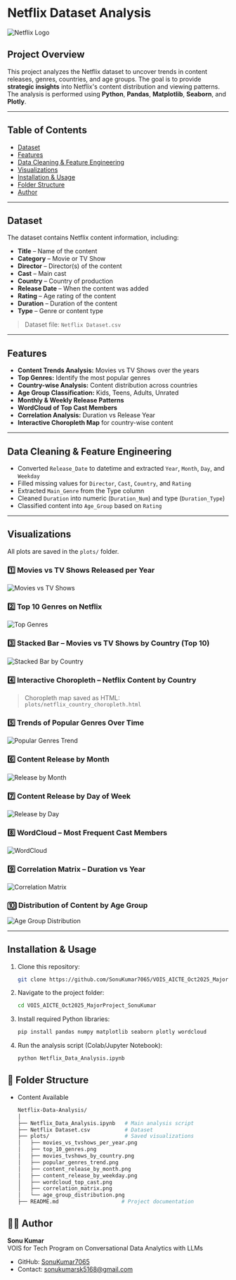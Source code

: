 # Netflix Dataset Analysis

![Netflix Logo](https://upload.wikimedia.org/wikipedia/commons/0/08/Netflix_2015_logo.svg)

## Project Overview
This project analyzes the Netflix dataset to uncover trends in content releases, genres, countries, and age groups. The goal is to provide **strategic insights** into Netflix's content distribution and viewing patterns. The analysis is performed using **Python**, **Pandas**, **Matplotlib**, **Seaborn**, and **Plotly**.

---

## Table of Contents
- [Dataset](#dataset)  
- [Features](#features)  
- [Data Cleaning & Feature Engineering](#data-cleaning--feature-engineering)  
- [Visualizations](#visualizations)  
- [Installation & Usage](#installation--usage)  
- [Folder Structure](#folder-structure)  
- [Author](#author)

---

## Dataset
The dataset contains Netflix content information, including:

- **Title** – Name of the content  
- **Category** – Movie or TV Show  
- **Director** – Director(s) of the content  
- **Cast** – Main cast  
- **Country** – Country of production  
- **Release Date** – When the content was added  
- **Rating** – Age rating of the content  
- **Duration** – Duration of the content  
- **Type** – Genre or content type  

> Dataset file: `Netflix Dataset.csv`

---

## Features
- **Content Trends Analysis:** Movies vs TV Shows over the years  
- **Top Genres:** Identify the most popular genres  
- **Country-wise Analysis:** Content distribution across countries  
- **Age Group Classification:** Kids, Teens, Adults, Unrated  
- **Monthly & Weekly Release Patterns**  
- **WordCloud of Top Cast Members**  
- **Correlation Analysis:** Duration vs Release Year  
- **Interactive Choropleth Map** for country-wise content  

---

## Data Cleaning & Feature Engineering
- Converted `Release_Date` to datetime and extracted `Year`, `Month`, `Day`, and `Weekday`  
- Filled missing values for `Director`, `Cast`, `Country`, and `Rating`  
- Extracted `Main_Genre` from the Type column  
- Cleaned `Duration` into numeric (`Duration_Num`) and type (`Duration_Type`)  
- Classified content into `Age_Group` based on `Rating`  

---

## Visualizations
All plots are saved in the `plots/` folder.  

### 1️⃣ Movies vs TV Shows Released per Year
![Movies vs TV Shows](plots/movies_vs_tvshows_per_year.png)

### 2️⃣ Top 10 Genres on Netflix
![Top Genres](plots/top_10_genres.png)

### 3️⃣ Stacked Bar – Movies vs TV Shows by Country (Top 10)
![Stacked Bar by Country](plots/movies_tvshows_by_country.png)

### 4️⃣ Interactive Choropleth – Netflix Content by Country
> Choropleth map saved as HTML: `plots/netflix_country_choropleth.html`  

### 5️⃣ Trends of Popular Genres Over Time
![Popular Genres Trend](plots/popular_genres_trend.png)

### 6️⃣ Content Release by Month
![Release by Month](plots/content_release_by_month.png)

### 7️⃣ Content Release by Day of Week
![Release by Day](plots/content_release_by_weekday.png)

### 8️⃣ WordCloud – Most Frequent Cast Members
![WordCloud](plots/wordcloud_top_cast.png)

### 9️⃣ Correlation Matrix – Duration vs Year
![Correlation Matrix](plots/correlation_matrix.png)

### 🔟 Distribution of Content by Age Group
![Age Group Distribution](plots/age_group_distribution.png)

---

## Installation & Usage
1. Clone this repository:
   ```bash
   git clone https://github.com/SonuKumar7065/VOIS_AICTE_Oct2025_MajorProject_SonuKumar.git
2. Navigate to the project folder:
   ```bash
   cd VOIS_AICTE_Oct2025_MajorProject_SonuKumar
3. Install required Python libraries:
    ```bash
    pip install pandas numpy matplotlib seaborn plotly wordcloud
4. Run the analysis script (Colab/Jupyter Notebook):
   ```bash
   python Netflix_Data_Analysis.ipynb

## 📂 Folder Structure
- Content Available
    ```bash
    Netflix-Data-Analysis/
    │
    ├── Netflix_Data_Analysis.ipynb   # Main analysis script
    ├── Netflix Dataset.csv           # Dataset
    ├── plots/                        # Saved visualizations
    │   ├── movies_vs_tvshows_per_year.png
    │   ├── top_10_genres.png
    │   ├── movies_tvshows_by_country.png
    │   ├── popular_genres_trend.png
    │   ├── content_release_by_month.png
    │   ├── content_release_by_weekday.png
    │   ├── wordcloud_top_cast.png
    │   ├── correlation_matrix.png
    │   └── age_group_distribution.png
    ├── README.md                    # Project documentation

## 👨‍💻 Author  

**Sonu Kumar**  
VOIS for Tech Program on Conversational Data Analytics with LLMs

- GitHub: [SonuKumar7065](https://github.com/SonuKumar7065) 
- Contact: sonukumarsk5168@gmail.com

